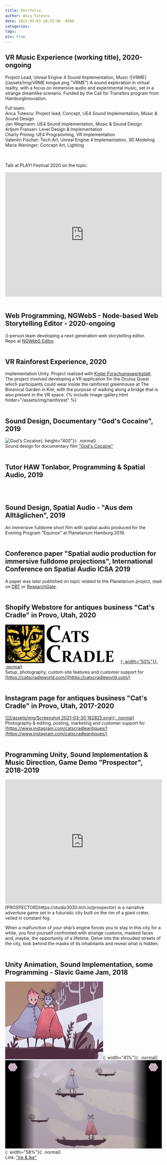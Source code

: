 ```yaml
---
title: Portfolio
author: Anca Tutescu
date: 2021-03-03 18:32:00 -0500
categories: 
tags: 
pin: true
---
```


## VR Music Experience (working title), 2020-ongoing
Project Lead, Unreal Engine 4 Sound Implementation, Music
![VRME](/assets/img/VRME tongue.png "VRME")
A sound exploration in virtual reality, with a focus on immersive audio and experimental music, set in a strange dreamlike scenario. Funded by the Call for Transfers program from HamburgInnovation.

Full team:<br/>
Anca Tutescu: Project lead, Concept, UE4 Sound Implementation, Music & Sound Design<br/>
Jan Wegmann: UE4 Sound Implementation, Music & Sound Design<br/>
Artjom Fransen: Level Design & Implementation<br/>
Charly Preisig: UE4 Programming, VR Implementation<br/>
Valentin Fischer: Tech Art, Unreal Engine 4 Implementation, 3D Modeling<br/>
Maria Weninger: Concept Art, Lighting<br/>
<br/><br/>

Talk at PLAY! Festival 2020 on the topic:
<iframe width="100%" height="400" src="https://youtu.be/VhGztvAOYDw?t=8010" frameborder="0" allow="accelerometer; autoplay; clipboard-write; encrypted-media; gyroscope; picture-in-picture" allowfullscreen></iframe>
<br/><br/>

## Web Programming, NGWebS - Node-based Web Storytelling Editor - 2020-ongoing
3-person team developing a next-generation web storytelling editor.<br/>
Repo at [NGWebS Editor](https://github.com/pekasen/ngwebs-editor).
<br/><br/>

## VR Rainforest Experience, 2020
Implementation Unity. Project realized with [Kieler Forschungswerkstatt](https://www.forschungs-werkstatt.de/allgemein/virtual-reality-in-der-kieler-forschungswerkstatt/).<br/>
The project involved developing a VR application for the Oculus Quest which participants could wear inside the rainforest greenhouse at The Botanical Garden in Kiel, with the purpose of walking along a bridge that is also present in the VR space.
{% include image-gallery.html folder="/assets/img/rainforest" %}
<br/><br/>

## Sound Design, Documentary "God's Cocaine", 2019
![God's Cocaine](/assets/img/Plakat_Gods_Cocaine_Presse.jpg){: height="400"}{: .normal}<br/>
Sound design for documentary film ["God's Cocaine"](http://godscocaine.com/)
<br/><br/>

## Tutor HAW Tonlabor, Programming & Spatial Audio, 2019
<br/><br/>

## Sound Design, Spatial Audio - "Aus dem Alltäglichen", 2019
An immersive fulldome short film with spatial audio produced for the Evening Program "Equinox" at Planetarium Hamburg 2019.
<br/><br/>

## Conference paper "Spatial audio production for immersive fulldome projections", International Conference on Spatial Audio ICSA 2019
A paper was later published on topic related to the Planetarium project, read on [DBT](https://www.db-thueringen.de/receive/dbt_mods_00039974) or [ResearchGate](https://www.researchgate.net/publication/337402782_Spatial_audio_production_for_immersive_fulldome_projections).
<br/><br/>

## Shopify Webstore for antiques business "Cat's Cradle" in Provo, Utah, 2020
[![Cats Cradle](/assets/img/Logi_bear_p_540x.png){: width="50%"}{: .normal}](https://catscradleworld.com/)<br/>
Setup, photography, custom site features and customer support for [https://catscradleworld.com/](https://catscradleworld.com/)
<br/><br/>

## Instagram page for antiques business "Cat's Cradle" in Provo, Utah, 2017-2020
[![](/assets/img/Screenshot 2021-03-30 182825.png){: .normal}](https://www.instagram.com/catscradleantiques/)<br/>
Photography & editing, posting, marketing and customer support for [https://www.instagram.com/catscradleantiques/](https://www.instagram.com/catscradleantiques/)
<br/><br/>

## Programming Unity, Sound Implementation & Music Direction, Game Demo "Prospector", 2018-2019
<iframe width="100%" height="400" src="https://www.youtube.com/embed/j8Mv7AojpKQ" frameborder="0" allow="accelerometer; autoplay; clipboard-write; encrypted-media; gyroscope; picture-in-picture" allowfullscreen></iframe>
[PROSPECTOR](https://studio3030.itch.io/prospector) is a narrative adventure game set in a futuristic city built on the rim of a giant crater, veiled in constant fog.

When a malfunction of your ship’s engine forces you to stay in this city for a while, you find yourself confronted with strange customs, masked faces and, maybe, the opportunity of a lifetime. Delve into the shrouded streets of the city, look behind the masks of its inhabitants and reveal what is hidden.
<br/><br/>

## Unity Animation, Sound Implementation, some Programming - Slavic Game Jam, 2018
![](/assets/img/ZE2yGd.png){: width="41%"}{: .normal}
![](/assets/img/SIvlDd.png){: width="58%"}{: .normal}
<br/>
Link: ["Ire & Ike"](https://yesweplaytested.itch.io/ire-and-ike)
<br/><br/>
